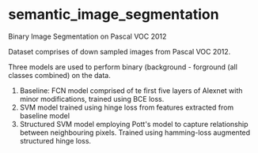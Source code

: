 # semantic_image_segmentation
Binary Image Segmentation on Pascal VOC 2012


Dataset comprises of down sampled images from Pascal VOC 2012.

Three models are used to perform binary (background - forground (all classes combined) on the data.
1) Baseline: FCN model comprised of te first five layers of Alexnet with minor modifications, trained using BCE loss.
2) SVM model trained using hinge loss from features extracted from baseline model
3) Structured SVM model employing Pott's model to capture relationship between neighbouring pixels. Trained using hamming-loss augmented structured hinge loss. 
